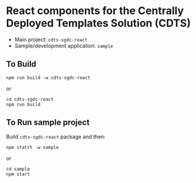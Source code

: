 # React components for the Centrally Deployed Templates Solution (CDTS)

- Main project: `cdts-sgdc-react`
- Sample/development application: `sample`

## To Build

```
npm run build -w cdts-sgdc-react
```
or
```
cd cdts-sgdc-react
npm run build
```

## To Run sample project

Build `cdts-sgdc-react` package and then:

```
npm statrt -w sample
```
or
```
cd sample
npm start
```

